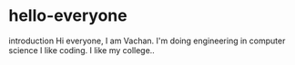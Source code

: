 # hello-everyone
introduction
Hi everyone, I am Vachan.
I'm doing engineering in computer science
I like coding.
I like my college..

